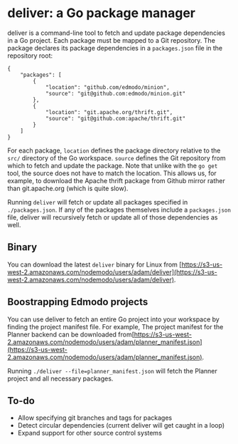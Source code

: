 deliver: a Go package manager
=======

deliver is a command-line tool to fetch and update package dependencies in a Go project.
Each package must be mapped to a Git repository. The package declares its package dependencies in a `packages.json` file in the repository root:

```
{
    "packages": [
        {
            "location": "github.com/edmodo/minion",
            "source": "git@github.com:edmodo/minion.git"
        },
        {
            "location": "git.apache.org/thrift.git",
            "source": "git@github.com:apache/thrift.git"
        }
    ]
}
```

For each package, `location` defines the package directory relative to the `src/` directory of the Go workspace.
`source` defines the Git repository from which to fetch and update the package. Note that unlike with the `go get` tool,
the source does not have to match the location. This allows us, for example, to download the Apache thrift package from Github
mirror rather than git.apache.org (which is quite slow).

Running `deliver` will fetch or update all packages specified in `./packages.json`. If any of the packages themselves include a `packages.json` file, deliver will recursively fetch or update all of those dependencies as well.


Binary
------
You can download the latest `deliver` binary for Linux from [https://s3-us-west-2.amazonaws.com/nodemodo/users/adam/deliver](https://s3-us-west-2.amazonaws.com/nodemodo/users/adam/deliver).


Boostrapping Edmodo projects
----------------------------
You can use deliver to fetch an entire Go project into your workspace by finding the project manifest file.
For example, The project manifest for the Planner backend can be downloaded from[https://s3-us-west-2.amazonaws.com/nodemodo/users/adam/planner_manifest.json](https://s3-us-west-2.amazonaws.com/nodemodo/users/adam/planner_manifest.json).

Running `./deliver --file=planner_manifest.json` will fetch the Planner project and all necessary packages.


To-do
-----
- Allow specifying git branches and tags for packages
- Detect circular dependencies (current deliver will get caught in a loop)
- Expand support for other source control systems
